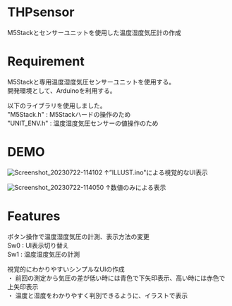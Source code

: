 # THPsensor
M5Stackとセンサーユニットを使用した温度湿度気圧計の作成

# Requirement

M5Stackと専用温度湿度気圧センサーユニットを使用する。<br>
開発環境として、Arduinoを利用する。<br>
  
以下のライブラリを使用しました。<br>
"M5Stack.h" : M5Stackハードの操作のため<br>
"UNIT_ENV.h" : 温度湿度気圧センサーの値操作のため<br>
  
# DEMO
  
![Screenshot_20230722-114102](https://github.com/Nyaa03/THPsensor/assets/138284324/d6aebc92-43c1-4879-bbc3-63337e87a48c)
↑”ILLUST.ino"による視覚的なUI表示
  
![Screenshot_20230722-114050](https://github.com/Nyaa03/THPsensor/assets/138284324/bff6cceb-ed45-4c80-9d26-31518eff1d88)
↑数値のみによる表示
  
# Features
ボタン操作で温度湿度気圧の計測、表示方法の変更<br>
Sw0 : UI表示切り替え<br>
Sw1 : 温度湿度気圧の計測<br>
  
視覚的にわかりやすいシンプルなUIの作成<br>
・ 前回の測定から気圧の差が低い時には青色で下矢印表示、高い時には赤色で上矢印表示<br>
・ 温度と湿度をわかりやすく判別できるように、イラストで表示<br>

